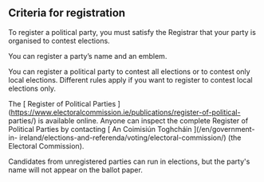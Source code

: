 ##  Criteria for registration

To register a political party, you must satisfy the Registrar that your party
is organised to contest elections.

You can register a party’s name and an emblem.

You can register a political party to contest all elections or to contest only
local elections. Different rules apply if you want to register to contest
local elections only.

The [ Register of Political Parties
](https://www.electoralcommission.ie/publications/register-of-political-
parties/) is available online. Anyone can inspect the complete Register of
Political Parties by contacting [ An Coimisiún Toghcháin ](/en/government-in-
ireland/elections-and-referenda/voting/electoral-commission/) (the Electoral
Commission).

Candidates from unregistered parties can run in elections, but the party's
name will not appear on the ballot paper.
